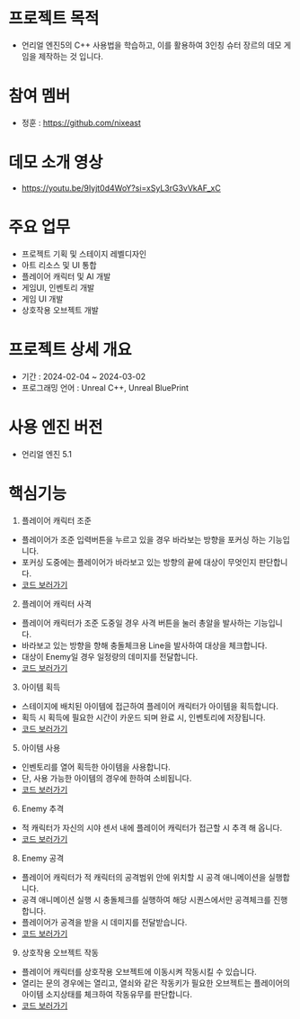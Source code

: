 # 프로젝트 목적
- 언리얼 엔진5의 C++ 사용법을 학습하고, 이를 활용하여 3인칭 슈터 장르의 데모 게임을 제작하는 것 입니다.

# 참여 멤버
- 정훈 : https://github.com/nixeast

# 데모 소개 영상
- https://youtu.be/9Iyjt0d4WoY?si=xSyL3rG3vVkAF_xC

# 주요 업무
- 프로젝트 기획 및 스테이지 레벨디자인
- 아트 리소스 및 UI 통합
- 플레이어 캐릭터 및 AI 개발
- 게임UI, 인벤토리 개발
- 게임 UI 개발
- 상호작용 오브젝트 개발

# 프로젝트 상세 개요
- 기간 : 2024-02-04 ~ 2024-03-02
- 프로그래밍 언어 : Unreal C++, Unreal BluePrint

# 사용 엔진 버전
- 언리얼 엔진 5.1

# 핵심기능
1. 플레이어 캐릭터 조준
- 플레이어가 조준 입력버튼을 누르고 있을 경우 바라보는 방향을 포커싱 하는 기능입니다.
- 포커싱 도중에는 플레이어가 바라보고 있는 방향의 끝에 대상이 무엇인지 판단합니다.
- [코드 보러가기](https://github.com/nixeast/ProjectMS/blob/2cfd98d404b5902d36c088eb7d6d1ef14b1e663d/Source/ProjectMS/ProjectMSCharacter.cpp#L399)

2. 플레이어 캐릭터 사격
- 플레이어 캐릭터가 조준 도중일 경우 사격 버튼을 눌러 총알을 발사하는 기능입니다.
- 바라보고 있는 방향을 향해 충돌체크용 Line을 발사하여 대상을 체크합니다.
- 대상이 Enemy일 경우 일정량의 데미지를 전달합니다.
- [코드 보러가기](https://github.com/nixeast/ProjectMS/blob/2cfd98d404b5902d36c088eb7d6d1ef14b1e663d/Source/ProjectMS/ProjectMSCharacter.cpp#L228)

3. 아이템 획득
- 스테이지에 배치된 아이템에 접근하여 플레이어 캐릭터가 아이템을 획득합니다.
- 획득 시 획득에 필요한 시간이 카운드 되며 완료 시, 인벤토리에 저장됩니다.
- [코드 보러가기](https://github.com/nixeast/ProjectMS/blob/2cfd98d404b5902d36c088eb7d6d1ef14b1e663d/Source/ProjectMS/ProjectMSCharacter.cpp#L524)

5. 아이템 사용
- 인벤토리를 열어 획득한 아이템을 사용합니다.
- 단, 사용 가능한 아이템의 경우에 한하여 소비됩니다.
- [코드 보러가기](https://github.com/nixeast/ProjectMS/blob/99e2a881c5e9c3c5f3a259c5a8d31669dda8ae1a/Source/ProjectMS/InGameManager.cpp#L593)

6. Enemy 추격
- 적 캐릭터가 자신의 시야 센서 내에 플레이어 캐릭터가 접근할 시 추격 해 옵니다.
- [코드 보러가기](https://github.com/nixeast/ProjectMS/blob/99e2a881c5e9c3c5f3a259c5a8d31669dda8ae1a/Source/ProjectMS/Enemy.cpp#L70)

8. Enemy 공격
- 플레이어 캐릭터가 적 캐릭터의 공격범위 안에 위치할 시 공격 애니메이션을 실행합니다.
- 공격 애니메이션 실행 시 충돌체크를 실행하여 해당 시퀀스에서만 공격체크를 진행합니다.
- 플레이어가 공격을 받을 시 데미지를 전달받습니다.
- [코드 보러가기](https://github.com/nixeast/ProjectMS/blob/99e2a881c5e9c3c5f3a259c5a8d31669dda8ae1a/Source/ProjectMS/Enemy.cpp#L224)

9. 상호작용 오브젝트 작동
- 플레이어 캐릭터를 상호작용 오브젝트에 이동시켜 작동시킬 수 있습니다.
- 열리는 문의 경우에는 열리고, 열쇠와 같은 작동키가 필요한 오브젝트는 플레이어의 아이템 소지상태를 체크하여 작동유무를 판단합니다.
- [코드 보러가기](https://github.com/nixeast/ProjectMS/blob/99e2a881c5e9c3c5f3a259c5a8d31669dda8ae1a/Source/ProjectMS/Gate.cpp#L139)
